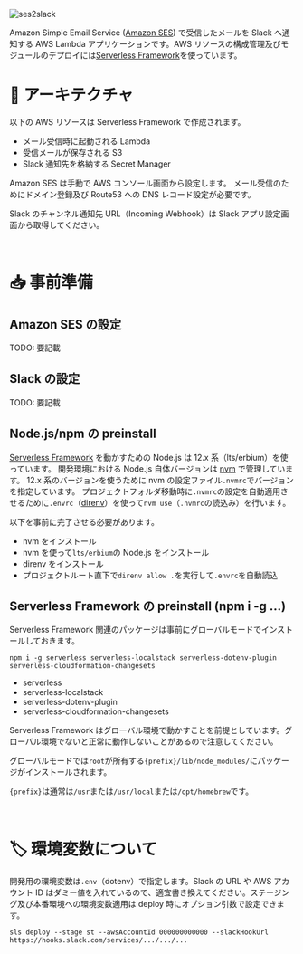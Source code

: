![ses2slack](https://i.gyazo.com/27885f31d143fce88ff1c20b2d880a28.png "ses2slack")

Amazon Simple Email Service ([Amazon SES](https://aws.amazon.com/jp/ses/)) で受信したメールを Slack へ通知する AWS Lambda アプリケーションです。AWS リソースの構成管理及びモジュールのデプロイには[Serverless Framework](https://www.serverless.com/)を使っています。

# 📮 アーキテクチャ

以下の AWS リソースは Serverless Framework で作成されます。

- メール受信時に起動される Lambda
- 受信メールが保存される S3
- Slack 通知先を格納する Secret Manager

Amazon SES は手動で AWS コンソール画面から設定します。
メール受信のためにドメイン登録及び Route53 への DNS レコード設定が必要です。

Slack のチャンネル通知先 URL（Incoming Webhook）は Slack アプリ設定画面から取得してください。

<br />

# 📥 事前準備

## Amazon SES の設定

TODO: 要記載

## Slack の設定

TODO: 要記載

## Node.js/npm の preinstall

[Serverless Framework](https://www.serverless.com/) を動かすための Node.js は 12.x 系（lts/erbium）を使っています。
開発環境における Node.js 自体バージョンは [nvm](https://github.com/nvm-sh/nvm) で管理しています。
12.x 系のバージョンを使うために nvm の設定ファイル`.nvmrc`でバージョンを指定しています。
プロジェクトフォルダ移動時に`.nvmrc`の設定を自動適用させるために`.envrc`（[direnv](https://github.com/direnv/direnv)）を使って`nvm use`（`.nvmrc`の読込み）を行います。

以下を事前に完了させる必要があります。

- nvm をインストール
- nvm を使って`lts/erbium`の Node.js をインストール
- direnv をインストール
- プロジェクトルート直下で`direnv allow .`を実行して`.envrc`を自動読込

## Serverless Framework の preinstall (npm i -g ...)

Serverless Framework 関連のパッケージは事前にグローバルモードでインストールしておきます。

```
npm i -g serverless serverless-localstack serverless-dotenv-plugin serverless-cloudformation-changesets
```

- serverless
- serverless-localstack
- serverless-dotenv-plugin
- serverless-cloudformation-changesets

Serverless Framework はグローバル環境で動かすことを前提としています。グローバル環境でないと正常に動作しないことがあるので注意してください。

グローバルモードでは`root`が所有する`{prefix}/lib/node_modules/`にパッケージがインストールされます。

`{prefix}`は通常は`/usr`または`/usr/local`または`/opt/homebrew`です。

<br />

# 🏷 環境変数について

開発用の環境変数は`.env`（dotenv）で指定します。Slack の URL や AWS アカウント ID はダミー値を入れているので、適宜書き換えてください。ステージング及び本番環境への環境変数適用は deploy 時にオプション引数で設定できます。

```
sls deploy --stage st --awsAccountId 000000000000 --slackHookUrl https://hooks.slack.com/services/.../.../...
```

<br />

